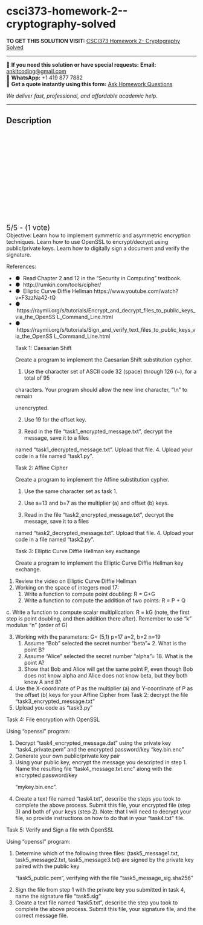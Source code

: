 # csci373-homework-2--cryptography-solved
**TO GET THIS SOLUTION VISIT:** [CSCI373 Homework 2- Cryptography Solved](https://www.ankitcodinghub.com/product/csci373-homework-2-cryptography-solved/)


---

📩 **If you need this solution or have special requests:** **Email:** ankitcoding@gmail.com  
📱 **WhatsApp:** +1 419 877 7882  
📄 **Get a quote instantly using this form:** [Ask Homework Questions](https://www.ankitcodinghub.com/services/ask-homework-questions/)

*We deliver fast, professional, and affordable academic help.*

---

<h2>Description</h2>



<div class="kk-star-ratings kksr-auto kksr-align-center kksr-valign-top" data-payload="{&quot;align&quot;:&quot;center&quot;,&quot;id&quot;:&quot;97651&quot;,&quot;slug&quot;:&quot;default&quot;,&quot;valign&quot;:&quot;top&quot;,&quot;ignore&quot;:&quot;&quot;,&quot;reference&quot;:&quot;auto&quot;,&quot;class&quot;:&quot;&quot;,&quot;count&quot;:&quot;1&quot;,&quot;legendonly&quot;:&quot;&quot;,&quot;readonly&quot;:&quot;&quot;,&quot;score&quot;:&quot;5&quot;,&quot;starsonly&quot;:&quot;&quot;,&quot;best&quot;:&quot;5&quot;,&quot;gap&quot;:&quot;4&quot;,&quot;greet&quot;:&quot;Rate this product&quot;,&quot;legend&quot;:&quot;5\/5 - (1 vote)&quot;,&quot;size&quot;:&quot;24&quot;,&quot;title&quot;:&quot;CSCI373 Homework 2- Cryptography Solved&quot;,&quot;width&quot;:&quot;138&quot;,&quot;_legend&quot;:&quot;{score}\/{best} - ({count} {votes})&quot;,&quot;font_factor&quot;:&quot;1.25&quot;}">

<div class="kksr-stars">

<div class="kksr-stars-inactive">
            <div class="kksr-star" data-star="1" style="padding-right: 4px">


<div class="kksr-icon" style="width: 24px; height: 24px;"></div>
        </div>
            <div class="kksr-star" data-star="2" style="padding-right: 4px">


<div class="kksr-icon" style="width: 24px; height: 24px;"></div>
        </div>
            <div class="kksr-star" data-star="3" style="padding-right: 4px">


<div class="kksr-icon" style="width: 24px; height: 24px;"></div>
        </div>
            <div class="kksr-star" data-star="4" style="padding-right: 4px">


<div class="kksr-icon" style="width: 24px; height: 24px;"></div>
        </div>
            <div class="kksr-star" data-star="5" style="padding-right: 4px">


<div class="kksr-icon" style="width: 24px; height: 24px;"></div>
        </div>
    </div>

<div class="kksr-stars-active" style="width: 138px;">
            <div class="kksr-star" style="padding-right: 4px">


<div class="kksr-icon" style="width: 24px; height: 24px;"></div>
        </div>
            <div class="kksr-star" style="padding-right: 4px">


<div class="kksr-icon" style="width: 24px; height: 24px;"></div>
        </div>
            <div class="kksr-star" style="padding-right: 4px">


<div class="kksr-icon" style="width: 24px; height: 24px;"></div>
        </div>
            <div class="kksr-star" style="padding-right: 4px">


<div class="kksr-icon" style="width: 24px; height: 24px;"></div>
        </div>
            <div class="kksr-star" style="padding-right: 4px">


<div class="kksr-icon" style="width: 24px; height: 24px;"></div>
        </div>
    </div>
</div>


<div class="kksr-legend" style="font-size: 19.2px;">
            5/5 - (1 vote)    </div>
    </div>
<div class="page" title="Page 1">
<div class="section">
<div class="layoutArea">
<div class="column">
Objective:​ Learn how to implement symmetric and asymmetric encryption techniques. Learn how to use OpenSSL to encrypt/decrypt using public/private keys. Learn how to digitally sign a document and verify the signature.

References:

<ul>
<li>● &nbsp;Read Chapter 2 and 12 in the “Security in Computing” textbook.</li>
<li>● &nbsp;http://rumkin.com/tools/cipher/</li>
<li>● &nbsp;Elliptic Curve Diffie Hellman ​https://www.youtube.com/watch?v=F3zzNa42-tQ</li>
<li>● &nbsp;https://raymii.org/s/tutorials/Encrypt_and_decrypt_files_to_public_keys_via_the_OpenSS
L_Command_Line.html
</li>
<li>● &nbsp;https://raymii.org/s/tutorials/Sign_and_verify_text_files_to_public_keys_via_the_OpenSS
L_Command_Line.html

Task 1: Caesarian Shift

Create a program to implement the Caesarian Shift substitution cypher.

1. Use the character set of ASCII code 32 (space) through 126 (~), for a total of 95

characters. Your program should allow the new line character, “\n” to remain

unencrypted.

2. Use 19 for the offset key.

3. Read in the file “task1_encrypted_message.txt”, decrypt the message, save it to a files

named “task1_decrypted_message.txt”. Upload that file. 4. Upload your code in a file named “task1.py”.

Task 2: Affine Cipher

Create a program to implement the Affine substitution cypher.

1. Use the same character set as task 1.

2. Use a=13 and b=7 as the multiplier (a) and offset (b) keys.

3. Read in the file “task2_encrypted_message.txt”, decrypt the message, save it to a files

named “task2_decrypted_message.txt”. Upload that file. 4. Upload your code in a file named “task2.py”.

Task 3: Elliptic Curve Diffie Hellman key exchange

Create a program to implement the Elliptic Curve Diffie Hellman key exchange.
</li>
</ul>
<ol>
<li>Review the video on Elliptic Curve Diffie Hellman</li>
<li>Working on the space of integers mod 17:
<ol>
<li>Write a function to compute point doubling: R = G+G</li>
<li>Write a function to compute the addition of two points: R = P + Q</li>
</ol>
</li>
</ol>
</div>
</div>
</div>
</div>
<div class="page" title="Page 2">
<div class="section">
<div class="layoutArea">
<div class="column">
c. Write a function to compute scalar multiplication: R = kG (note, the first step is point doubling, and then addition there after). Remember to use “k” modulus “n” (order of G)

<ol start="3">
<li>Working with the parameters: G= (5,1) p=17 a=2, b=2 n=19
<ol>
<li>Assume “Bob” selected the secret number “beta”= 2. What is the point B?</li>
<li>Assume “Alice” selected the secret number “alpha”= 18. What is the point A?</li>
<li>Show that Bob and Alice will get the same point P, even though Bob does not
know alpha and Alice does not know beta, but they both know A and B?
</li>
</ol>
</li>
<li>Use the X-coordinate of P as the multiplier (a) and Y-coordinate of P as the offset (b)
keys for your Affine Cipher from Task 2: decrypt the file “task3_encrypted_message.txt”
</li>
<li>Upload you code as “task3.py”</li>
</ol>
Task 4: File encryption with OpenSSL

Using “openssl” program:

<ol>
<li>Decrypt “task4_encrypted_message.dat” using the private key “task4_private.pem” and
the encrypted password/key “key.bin.enc”
</li>
<li>Generate your own public/private key pair</li>
<li>Using your public key, encrypt the message you descripted in step 1. Name the
resulting file “task4_message.txt.enc” along with the encrypted password/key

“mykey.bin.enc”.
</li>
<li>Create a text file named “task4.txt”, describe the steps you took to complete the above
process. Submit this file, your encrypted file (step 3) and both of your keys (step 2). Note:​ that I will need to decrypt your file, so provide instructions on how to do that in your “task4.txt” file.
</li>
</ol>
Task 5: Verify and Sign a file with OpenSSL

Using “openssl” program:

<ol>
<li>Determine which of the following three files: (task5_message1.txt, task5_message2.txt,
task5_message3.txt) are signed by the private key paired with the public key

“task5_public.pem”, verifying with the file “task5_message_sig.sha256”
</li>
<li>Sign the file from step 1 with the private key you submitted in task 4, name the signature
file “task5.sig”
</li>
<li>Create a text file named “task5.txt”, describe the step you took to complete the above
process. Submit this file, your signature file, and the correct message file.
</li>
</ol>
</div>
</div>
</div>
</div>
